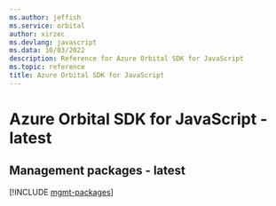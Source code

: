 ```yaml
---
ms.author: jeffish
ms.service: orbital
author: xirzec
ms.devlang: javascript
ms.data: 10/03/2022
description: Reference for Azure Orbital SDK for JavaScript
ms.topic: reference
title: Azure Orbital SDK for JavaScript
---
```

# Azure Orbital SDK for JavaScript - latest

## Management packages - latest
[!INCLUDE [mgmt-packages](orbital-mgmt-index.md)]
